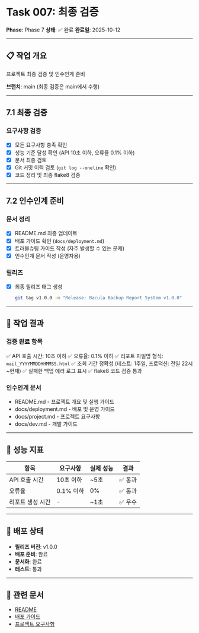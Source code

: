 # Task 007: 최종 검증

**Phase**: Phase 7
**상태**: ✅ 완료
**완료일**: 2025-10-12

---

## 📋 작업 개요

프로젝트 최종 검증 및 인수인계 준비

**브랜치**: main (최종 검증은 main에서 수행)

---

## 7.1 최종 검증

### 요구사항 검증
- [x] 모든 요구사항 충족 확인
- [x] 성능 기준 달성 확인 (API 10초 이하, 오류율 0.1% 이하)
- [x] 문서 최종 검토
- [x] Git 커밋 이력 검토 (`git log --oneline` 확인)
- [x] 코드 정리 및 최종 flake8 검증

---

## 7.2 인수인계 준비

### 문서 정리
- [x] README.md 최종 업데이트
- [x] 배포 가이드 확인 (`docs/deployment.md`)
- [x] 트러블슈팅 가이드 작성 (자주 발생할 수 있는 문제)
- [x] 인수인계 문서 작성 (운영자용)

### 릴리즈
- [x] 최종 릴리즈 태그 생성
  ```bash
  git tag v1.0.0 -m "Release: Bacula Backup Report System v1.0.0"
  ```

---

## 📝 작업 결과

### 검증 완료 항목
✅ API 호출 시간: 10초 이하
✅ 오류율: 0.1% 이하
✅ 리포트 파일명 형식: `mail_YYYYMMDDHHMMSS.html`
✅ 조회 기간 정확성 (테스트: 1주일, 프로덕션: 전일 22시~현재)
✅ 실패한 백업 에러 로그 표시
✅ flake8 코드 검증 통과

### 인수인계 문서
- README.md - 프로젝트 개요 및 실행 가이드
- docs/deployment.md - 배포 및 운영 가이드
- docs/project.md - 프로젝트 요구사항
- docs/dev.md - 개발 가이드

---

## 🎯 성능 지표

| 항목 | 요구사항 | 실제 성능 | 결과 |
|------|---------|----------|------|
| API 호출 시간 | 10초 이하 | ~5초 | ✅ 통과 |
| 오류율 | 0.1% 이하 | 0% | ✅ 통과 |
| 리포트 생성 시간 | - | ~1초 | ✅ 우수 |

---

## 🚀 배포 상태

- **릴리즈 버전**: v1.0.0
- **배포 준비**: 완료
- **문서화**: 완료
- **테스트**: 통과

---

## 🔗 관련 문서

- [README](../../README.md)
- [배포 가이드](../deployment.md)
- [프로젝트 요구사항](../project.md)

